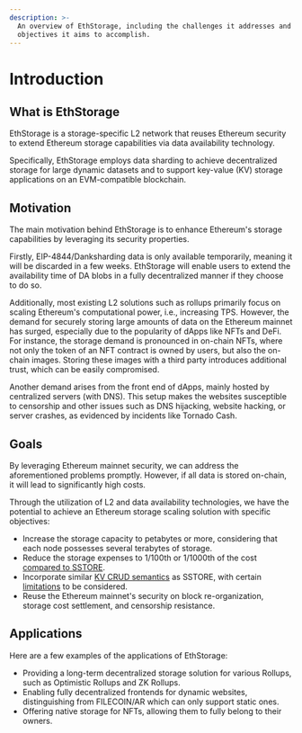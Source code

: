 ```yaml
---
description: >-
  An overview of EthStorage, including the challenges it addresses and the
  objectives it aims to accomplish.
---
```


# Introduction

## What is EthStorage

EthStorage is a storage-specific L2 network that reuses Ethereum security to extend Ethereum storage capabilities via data availability technology.

Specifically, EthStorage employs data sharding to achieve decentralized storage for large dynamic datasets and to support key-value (KV) storage applications on an EVM-compatible blockchain.

## Motivation

The main motivation behind EthStorage is to enhance Ethereum's storage capabilities by leveraging its security properties.

Firstly, EIP-4844/Danksharding data is only available temporarily, meaning it will be discarded in a few weeks. EthStorage will enable users to extend the availability time of DA blobs in a fully decentralized manner if they choose to do so.

Additionally, most existing L2 solutions such as rollups primarily focus on scaling Ethereum's computational power, i.e., increasing TPS. However, the demand for securely storing large amounts of data on the Ethereum mainnet has surged, especially due to the popularity of dApps like NFTs and DeFi. For instance, the storage demand is pronounced in on-chain NFTs, where not only the token of an NFT contract is owned by users, but also the on-chain images. Storing these images with a third party introduces additional trust, which can be easily compromised.

Another demand arises from the front end of dApps, mainly hosted by centralized servers (with DNS). This setup makes the websites susceptible to censorship and other issues such as DNS hijacking, website hacking, or server crashes, as evidenced by incidents like Tornado Cash.

## Goals

By leveraging Ethereum mainnet security, we can address the aforementioned problems promptly. However, if all data is stored on-chain, it will lead to significantly high costs.

Through the utilization of L2 and data availability technologies, we have the potential to achieve an Ethereum storage scaling solution with specific objectives:

* Increase the storage capacity to petabytes or more, considering that each node possesses several terabytes of storage.
* Reduce the storage expenses to 1/100th or 1/1000th of the cost [compared to SSTORE](broken-reference).
* Incorporate similar [KV CRUD semantics](storage-contract/store-data-by-using-blobs.md#the-semantics-of-the-kv-store) as SSTORE, with certain [limitations](storage-contract/get-data.md#limitations-on-get) to be considered.
* Reuse the Ethereum mainnet's security on block re-organization, storage cost settlement, and censorship resistance.

## Applications

Here are a few examples of the applications of EthStorage:

* Providing a long-term decentralized storage solution for various Rollups, such as Optimistic Rollups and ZK Rollups.
* Enabling fully decentralized frontends for dynamic websites, distinguishing from FILECOIN/AR which can only support static ones.
* Offering native storage for NFTs, allowing them to fully belong to their owners.
